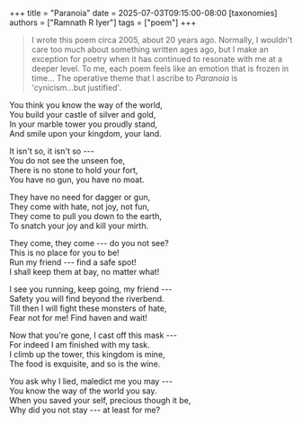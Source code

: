 +++
title = "Paranoia"
date = 2025-07-03T09:15:00-08:00
[taxonomies]
authors = ["Ramnath R Iyer"]
tags = ["poem"]
+++

> I wrote this poem circa 2005, about 20 years ago. Normally, I wouldn't care too much about
> something written ages ago, but I make an exception for poetry when it has continued to resonate
> with me at a deeper level. To me, each poem feels like an emotion that is frozen in time... The
> operative theme that I ascribe to *Paranoia* is 'cynicism...but justified'.

You think you know the way of the world,  
You build your castle of silver and gold,  
In your marble tower you proudly stand,  
And smile upon your kingdom, your land.  
  
It isn't so, it isn't so ---  
You do not see the unseen foe,  
There is no stone to hold your fort,  
You have no gun, you have no moat.  
  
They have no need for dagger or gun,  
They come with hate, not joy, not fun,  
They come to pull you down to the earth,  
To snatch your joy and kill your mirth.  
  
They come, they come --- do you not see?  
This is no place for you to be!  
Run my friend --- find a safe spot!  
I shall keep them at bay, no matter what!  
  
I see you running, keep going, my friend ---  
Safety you will find beyond the riverbend.  
Till then I will fight these monsters of hate,  
Fear not for me! Find haven and wait!  
  
Now that you're gone, I cast off this mask ---  
For indeed I am finished with my task.  
I climb up the tower, this kingdom is mine,  
The food is exquisite, and so is the wine.  
   
You ask why I lied, maledict me you may ---  
You know the way of the world you say.  
When you saved your self, precious though it be,  
Why did you not stay --- at least for me?
